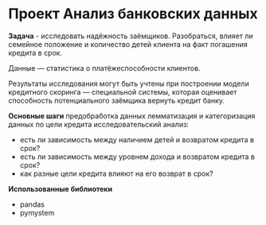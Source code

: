 # Проект Анализ банковских данных
**Задача** - исследовать надёжность заёмщиков. Разобраться, влияет ли семейное положение и количество детей клиента на факт погашения кредита в срок.

Данные — статистика о платёжеспособности клиентов. 

Результаты исследования могут быть учтены при построении модели кредитного скоринга — специальной системы, которая оценивает способность потенциального заёмщика вернуть кредит банку.

**Основные шаги**
предобработка данных
лемматизация и категоризация данных по цели кредита
исследовательский анализ:
- есть ли зависимость между наличием детей и возвратом кредита в срок?
- есть ли зависимость между уровнем дохода и возвратом кредита в срок?
- как разные цели кредита влияют на его возврат в срок?

**Использованные библиотеки**
- pandas
- pymystem
